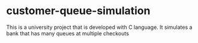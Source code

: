 # customer-queue-simulation
This is a university project that is developed with C language.
It simulates a bank that has many queues at multiple checkouts
